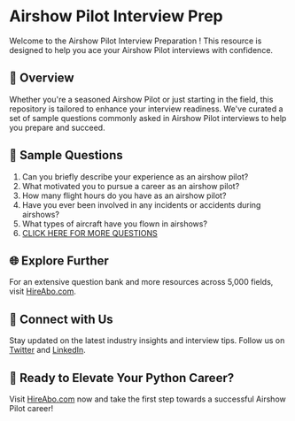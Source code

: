 # Airshow Pilot Interview Prep

Welcome to the Airshow Pilot Interview Preparation ! This resource is designed to help you ace your Airshow Pilot interviews with confidence.

## 🚀 Overview

Whether you're a seasoned Airshow Pilot or just starting in the field, this repository is tailored to enhance your interview readiness. We've curated a set of sample questions commonly asked in Airshow Pilot interviews to help you prepare and succeed.

## 📝 Sample Questions

1. Can you briefly describe your experience as an airshow pilot?
2. What motivated you to pursue a career as an airshow pilot?
3. How many flight hours do you have as an airshow pilot?
4. Have you ever been involved in any incidents or accidents during airshows?
5. What types of aircraft have you flown in airshows?
6. [CLICK HERE FOR MORE QUESTIONS](https://hireabo.com/job/14_0_14/Airshow%20Pilot)

## 🌐 Explore Further

For an extensive question bank and more resources across 5,000 fields, visit [HireAbo.com](https://www.hireabo.com).

## 📱 Connect with Us

Stay updated on the latest industry insights and interview tips. Follow us on [Twitter](https://twitter.com/hireabo) and [LinkedIn](https://www.linkedin.com/in/hire-abo-3609972a8/).

## 🚀 Ready to Elevate Your Python Career?

Visit [HireAbo.com](https://www.hireabo.com) now and take the first step towards a successful Airshow Pilot career!